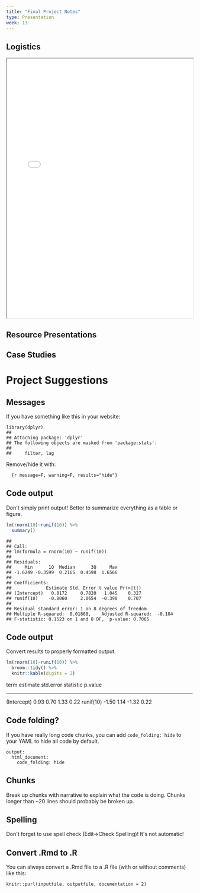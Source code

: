 ```yaml
---
title: "Final Project Notes"
type: Presentation
week: 13
---
```



## Logistics
<iframe class='embed-responsive-item' src='../Schedule.html'  width=100% height=700px allowfullscreen></iframe>

## Resource Presentations

## Case Studies


# Project Suggestions

## Messages

If you have something like this in your website:
```
library(dplyr)
## 
## Attaching package: 'dplyr'
## The following objects are masked from 'package:stats':
## 
##     filter, lag
```

Remove/hide it with:

```
  {r message=F, warning=F, results="hide"}
``` 


## Code output

Don't simply print output!  Better to summarize everything as a table or figure. 


```r
lm(rnorm(10)~runif(10)) %>% 
  summary()
```

```
## 
## Call:
## lm(formula = rnorm(10) ~ runif(10))
## 
## Residuals:
##     Min      1Q  Median      3Q     Max 
## -1.6249 -0.3599  0.2165  0.4598  1.6566 
## 
## Coefficients:
##             Estimate Std. Error t value Pr(>|t|)
## (Intercept)   0.8172     0.7820   1.045    0.327
## runif(10)    -0.8060     2.0654  -0.390    0.707
## 
## Residual standard error: 1 on 8 degrees of freedom
## Multiple R-squared:  0.01868,	Adjusted R-squared:  -0.104 
## F-statistic: 0.1523 on 1 and 8 DF,  p-value: 0.7065
```

## Code output

Convert results to properly formatted output. 


```r
lm(rnorm(10)~runif(10)) %>% 
  broom::tidy() %>% 
  knitr::kable(digits = 2)
```



term           estimate   std.error   statistic   p.value
------------  ---------  ----------  ----------  --------
(Intercept)        0.93        0.70        1.33      0.22
runif(10)         -1.50        1.14       -1.32      0.22



## Code folding?

If you have really long code chunks, you can add `code_folding: hide` to your YAML to hide all code by default.

```
output:
  html_document:
    code_folding: hide
```

## Chunks

Break up chunks with narrative to explain what the code is doing.  Chunks longer than ~20 lines should probably be broken up.

## Spelling

Don't forget to use spell check (Edit->Check Spelling)!  It's not automatic!


## Convert .Rmd to .R 

You can always convert a .Rmd file to a .R file (with or without comments) like this:

```
knitr::purl(inputfile, outputfile, documentation = 2)
```
